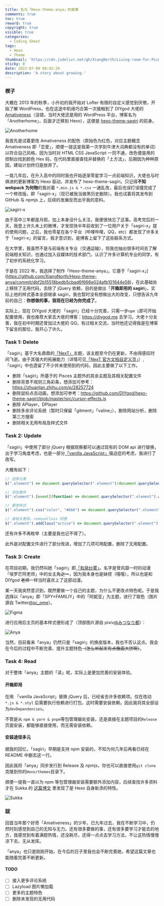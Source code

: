 ```yaml
---
title: 名为「Hexo-theme-anya」的故事
comments: true
toc: true
reward: true
copyright: true
visible: true
categories:
  - Coding Sheet
tags:
  - Hexo
  - Theme
thumbnail: 'https://cdn.jsdelivr.net/gh/XiangNorth/Living-room-for-Pic@main/2022/07/Ycx3tm.jpg #111'
sticky: 0
date: 2022-07-09 08:42:29
description: 'A story about growing.'
---
```


### 楔子

大概在 2013 年的秋季，小升初的我开始对 Lofter 有限的自定义感觉到厌倦，开始了解 WordPress，也在这途中机缘巧合第一次接触到了 DIYgod 大佬的 [Amativeness](https://github.com/DIYgod/Amativeness)（没错，当时大佬还是用的 WordPress 平台，博客名为「Anotherhome」，后面才迁移到 Hexo），这便是 [hexo-theme-sagiri](https://github.com/DIYgod/hexo-theme-sagiri) 的前身。

![Anotherhome](https://cdn.jsdelivr.net/gh/XiangNorth/Living-room-for-Pic@main/2022/07/Jsvh39.jpg)

我首先是试着更改 Amativeness 的配色（原始色为红色，对应主题概念 Amativeness 即「恋爱」，顺便一提这是我第一次学到牛津大词典都没有的单词）以符合自己风格，因为当时对 HTML CSS JavaScript 一窍不通，改色便是用的控制台找到颜色 Hex 码，在代码里直接查找并替换的「土方法」，后期因为种种原因，建站计划终归是放弃了。

一晃几年后，在升入高中的同时我也开始逐渐零星学习一点前端知识，大佬也与时俱进的更新博客为 Hexo 驱动，并发布了 hexo-theme-sagiri。只记得**不知 webpack 为何物**的我对着 `*.min.js & *.css` 一通乱改，最后也误打误撞完成了一个修改版，即「sagiri-x」（现已被我当做黑历史删除）。我也试着将其发布到 GitHub 与 npmjs 上，后续的发展反而出乎我的意料。

![sagiri-x](https://cdn.jsdelivr.net/gh/XiangNorth/Living-room-for-Pic@main/2022/07/8ofNM8.png)

由于高中三年都是月假，加上本身没什么关注，我便很快忘了这事。高考完后的一天，我登上许久未上的微博，才发现快半年前收到了一位用户关于「sagiri-x」提的使用问题，之后，我也零星在各个平台（哔哩哔哩，QQ，etc）都发现了许多关于「sagiri-x」的留言，我才意识到，是博客上留下了这些联系方式。

在大学里，我虽然不是与前端有关专业（交通运输），但我也抽出很多时间去了解前端相关知识，也通过加入自媒体的技术部门，认识了许多计算机专业的同学，有了初步的系统化学习。

于是在 2022 年，我选择了制作「Hexo-theme-anya」。它基于「sagiri-x」](https://github.com/XiangNorth/Hexo-theme-anya/commit/dbf2b15518bedb5cbad6f666e024afb101644e58)，在此基础处上移除了无用代码，去除了 jQuery 依赖，目的是做出「**开箱即用的 sagiri**」，实际上他的样式基本全部继承 sagiri，我也暂时没有想做出大的改变，只想告诉九年前的自己：**你想做的事，我现在已经为你完成了**。

实际上，现在 DIYgod 大佬的 「sagiri」已经十分完善，只需一步`npm i`即可开始配置使用，我也推荐大家去大佬的博客：https://diygod.me 去学习。大佬十分友善，我在初中时期还曾加过大佬的 QQ，有过相关交流，当时他还记得我是在博客下留言的那位，我开心了许久。

### Task 1: Delete

「sagiri」基于大名鼎鼎的[「NexT」](https://theme-next.js.org/https://theme-next.js.org/)主题，该主题至今仍在更新，不由得感叹时间飞逝。由于其强大的拓展能力（详情可见[「NexT 官方文档自定义页」](https://theme-next.js.org/docs/#Customize-Your-NexT=)）,「sagiri」中也遗留了不少并未使用到的代码，因此主要做了以下工作。

- 删除「sagiri」所基于的 Pisces 主题外的其余主题及其相关配置文件
- 删除背景不规则三角彩条，想添加可参考：https://zhuanlan.zhihu.com/p/28257724
- 删除鼠标点击动画，想添加可参考：https://github.com/DIYgod/hexo-theme-sagiri/blob/master/src/cursor-effects.js
- 删除 APlayer，DPlayer
- 删除多余评论系统（暂时只保留「gitment」「valine」），删除网站分析，删除第三方搜索
- 删除相关无用布局及样式文件

### Task 2: Update

「sagiri」中使用了部分 jQuery 根据观察都可以通过现有的 DOM api 进行替换，出于学习角度考虑，也是一部分[「vanilla JavaScript」](https://www.javatpoint.com/what-is-vanilla-javascript)强迫症的考虑，我进行了改写。

大概有如下：

```javascript
// 选择元素
$(".element") => document.querySelector(".element")/document.querySelectorAll(".element")

// 添加事件
$(".element").[event](function) => document.querySelector(".element").addEventListener("click", function)

// 更改样式
$(".element").css("color", "#666") => document.querySelector(".element").style.color = "#666"

// 类相关更改，removeClass 同理
$(".element").addClass("active") => document.querySelector(".element").classList.add("active")
```

还有许多不再枚举（主要是我也记不得了）。

此外是对配置文件进行了部分改进，增加了几项可用配置，删除了无用配置。

### Task 3: Create

在项目初期，我仍然叫她「sagiri」即[「和泉纱雾」](https://zh.moegirl.org.cn/%E5%92%8C%E6%B3%89%E7%BA%B1%E9%9B%BE)。名字是曾风靡一时的动漫「埃罗芒阿老师」中的女主角~~之一~~，因为我本身也是妹控（嘻嘻），所以也是和 DIYgod ~~老师~~一样当时喜欢上了这部动漫。

某一天我突然意识到，既然要做一个自己的主题，为什么不更改点特色呢。于是我选择以「anya」即「SPY×FAMILIY」中的「阿妮亚」为主题，进行了取色（图片源自 Twitter[@sc_ome](https://twitter.com/sc_ome/status/1218826941555363842)）。

![Figma](https://cdn.jsdelivr.net/gh/XiangNorth/Living-room-for-Pic@main/2022/07/Tk9xXv.jpg)

进行应用后主页的基本样式便形成了（顶部图片源自 pixiv[@みつなり都](https://www.pixiv.net/users/7849704)）：

![Anya](https://cdn.jsdelivr.net/gh/XiangNorth/Living-room-for-Pic@main/2022/07/YR9spp.png)

当然，目前看来「anya」仍然只是「sagiri」的换皮版本，我也不否认这点。我会在今后的过程中不断完善、提升主题特色~~（怎么听起来有点像画大饼啊）~~。

### Task 4: Read

对于整体「anya」主题的「读」呢，实际上是更加完善的安装体验。

#### 开箱即用

在用 「vanilla JavaScript」替换 jQuery 后，已经省去许多依赖项。仅在改动`*.js & *.styl` 后需要执行依赖进行打包，这时需要安装依赖。因此我将其全部设为`devDependencies`。

不管是从 `npm & yarn & pnpm`等包管理器处安装，还是直接在主题项目的`Release`页面安装，都能够直接使用，而无需安装依赖。

#### 安装途径多元

据我的回忆，「sagiri」早期是支持 npm 安装的，不知为何几年后再看已经在 README 中删去这一行。

因此我将「anya」同步发行到 Release 及 npmjs，你也可以直接使用`git clone`克隆到你的`Hexo/themes`目录下。

顺便一提我一直以为 npm 等包管理器安装需要额外添加内容，后续查找许多资料才在 Sukka 的 [这篇博文](https://blog.skk.moe/post/hexo-5/) 里发现了是 Hexo 自身新添的特性。

![Sukka](https://cdn.jsdelivr.net/gh/XiangNorth/Living-room-for-Pic@main/2022/07/yRRKpJ.png)

### 跋

回首当年那个好奇「Amativeness」的少年，已九年过去，我在不断学习中，仍然时刻感觉到自己的无知与无力。还有很多要做的事，还有很多要学习才能去的地方，我感觉到有着满腔热情，还没耗尽，还得一点点去学习方法，不让这热情慢慢凉下去，无从发挥。

「anya」也只是刚刚开始，在今后的日子里我也会不断完善她，希望这篇文章也能随着完善不断更新。

#### TODO

- [ ] 接入更多评论系统
- [ ] Lazyload 图片懒加载
- [ ] 更多的主题特色
- [ ] 删除未发现的无用代码
